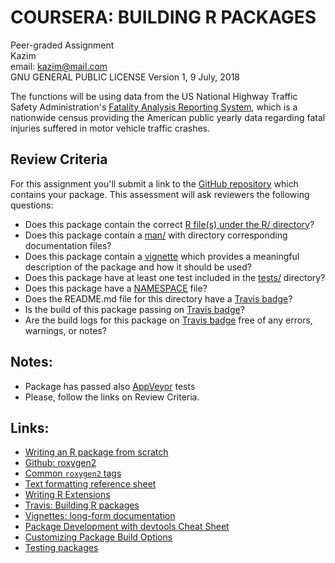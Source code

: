 # COURSERA: BUILDING R PACKAGES
Peer-graded Assignment   
Kazim   
email: kazim@mail.com   
GNU GENERAL PUBLIC LICENSE Version 1, 9 July, 2018   


The functions will be using data from the US National Highway Traffic Safety 
Administration's [Fatality Analysis Reporting 
System](https://www.nhtsa.gov/research-data/fatality-analysis-reporting-system-fars),
which is a nationwide census providing the American public yearly data regarding
fatal injuries suffered in motor vehicle traffic crashes.

## Review Criteria

For this assignment you'll submit a link to the [GitHub repository](https://github.com/EnriquePH/FARS) which contains
your package. This assessment will ask reviewers the following questions:

* Does this package contain the correct [R file(s) under the R/ directory](https://github.com/EnriquePH/FARS/tree/master/R)?   
* Does this package contain a 
[man/](https://github.com/EnriquePH/FARS/tree/master/man) with directory
corresponding documentation files?
* Does this package contain a 
[vignette](https://github.com/EnriquePH/FARS/blob/master/vignettes/fars.Rmd) 
which provides a meaningful description of the package and how it should be 
used?
* Does this package have at least one test included in the [tests/](https://github.com/EnriquePH/FARS/tree/master/tests/testthat) directory?
* Does this package have a [NAMESPACE](https://github.com/EnriquePH/FARS/blob/master/NAMESPACE) file?
* Does the README.md file for this directory have a [Travis badge](https://travis-ci.org/EnriquePH/FARS)?
* Is the build of this package passing on [Travis badge](https://travis-ci.org/EnriquePH/FARS)?
* Are the build logs for this package on [Travis badge](https://travis-ci.org/EnriquePH/FARS) free of any errors, warnings, or notes?

## Notes:

* Package has passed also
[AppVeyor](https://ci.appveyor.com/project/EnriquePH/FARS) tests   
* Please, follow the links on Review Criteria.

## Links:
* [Writing an R package from scratch](https://hilaryparker.com/2014/04/29/writing-an-r-package-from-scratch/)    
* [Github: roxygen2](https://github.com/klutometis/roxygen#roxygen2)   
* [Common `roxygen2` tags](https://bookdown.org/rdpeng/RProgDA/documentation.html#common-roxygen2-tags)
* [Text formatting reference sheet](https://cran.r-project.org/web/packages/roxygen2/vignettes/formatting.html)
* [Writing R Extensions](https://cran.r-project.org/doc/manuals/R-exts.html#Creating-R-packages)
* [Travis: Building R packages](https://docs.travis-ci.com/user/languages/r/)
* [Vignettes: long-form documentation](http://r-pkgs.had.co.nz/vignettes.html)
* [Package Development with devtools Cheat Sheet](https://www.rstudio.com/wp-content/uploads/2015/03/devtools-cheatsheet.pdf)
* [Customizing Package Build Options](https://support.rstudio.com/hc/en-us/articles/200486518-Customizing-Package-Build-Options)
* [Testing packages](http://r-pkgs.had.co.nz/tests.html)
